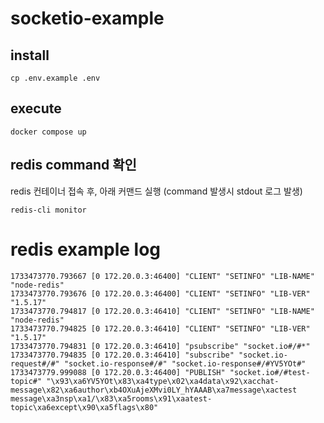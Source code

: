 # socketio-example

## install
```shell
cp .env.example .env
```

## execute
```shell
docker compose up
```

## redis command 확인
redis 컨테이너 접속 후, 아래 커맨드 실행
(command 발생시 stdout 로그 발생)

```shell
redis-cli monitor
```

# redis example log
```text
1733473770.793667 [0 172.20.0.3:46400] "CLIENT" "SETINFO" "LIB-NAME" "node-redis"
1733473770.793676 [0 172.20.0.3:46400] "CLIENT" "SETINFO" "LIB-VER" "1.5.17"
1733473770.794817 [0 172.20.0.3:46410] "CLIENT" "SETINFO" "LIB-NAME" "node-redis"
1733473770.794825 [0 172.20.0.3:46410] "CLIENT" "SETINFO" "LIB-VER" "1.5.17"
1733473770.794831 [0 172.20.0.3:46410] "psubscribe" "socket.io#/#*"
1733473770.794835 [0 172.20.0.3:46410] "subscribe" "socket.io-request#/#" "socket.io-response#/#" "socket.io-response#/#YV5YOt#"
1733473779.999088 [0 172.20.0.3:46400] "PUBLISH" "socket.io#/#test-topic#" "\x93\xa6YV5YOt\x83\xa4type\x02\xa4data\x92\xacchat-message\x82\xa6author\xb4OXuAjeXMvi0LY_hYAAAB\xa7message\xactest message\xa3nsp\xa1/\x83\xa5rooms\x91\xaatest-topic\xa6except\x90\xa5flags\x80"
```